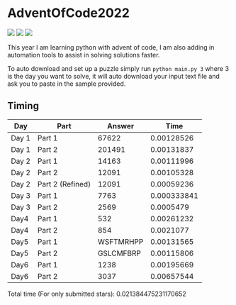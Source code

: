 # AdventOfCode2022

![](https://img.shields.io/badge/day%20📅-6-blue)
![](https://img.shields.io/badge/stars%20⭐-12-yellow)
![](https://img.shields.io/badge/days%20completed-6-red)

This year I am learning python with advent of code, I am also adding in automation tools to assist in solving solutions 
faster.

To auto download and set up a puzzle simply run `python main.py 3` where 3 is the day you want to solve, it will auto 
download your input text file and ask you to paste in the sample provided.

## Timing
| Day   | Part             | Answer    |        Time |
|-------|------------------|-----------|-------------|
| Day 1 | Part 1           | 67622     | 0.00128526  |
| Day 1 | Part 2           | 201491    | 0.00131837  |
| Day 2 | Part 1           | 14163     | 0.00111996  |
| Day 2 | Part 2           | 12091     | 0.00105328  |
| Day 2 | Part 2 (Refined) | 12091     | 0.00059236  |
| Day 3 | Part 1           | 7763      | 0.000333841 |
| Day 3 | Part 2           | 2569      | 0.0005479   |
| Day4  | Part 1           | 532       | 0.00261232  |
| Day4  | Part 2           | 854       | 0.0021077   |
| Day5  | Part 1           | WSFTMRHPP | 0.00131565  |
| Day5  | Part 2           | GSLCMFBRP | 0.00115806  |
| Day6  | Part 1           | 1238      | 0.00195669  |
| Day6  | Part 2           | 3037      | 0.00657544  |

Total time (For only submitted stars): 0.021384475231170652